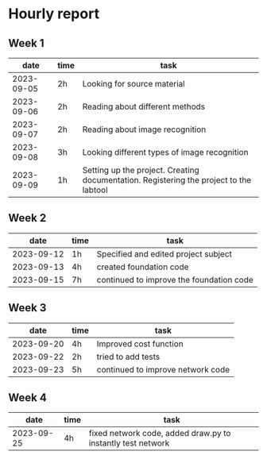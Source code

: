 # Hourly report

## Week 1

date       | time | task |
-----------|------|------|
2023-09-05 | 2h   | Looking for source material |
2023-09-06 | 2h   | Reading about different methods |
2023-09-07 | 2h   | Reading about image recognition |
2023-09-08 | 3h   | Looking different types of image recognition|
2023-09-09 | 1h   | Setting up the project. Creating documentation. Registering the project to the labtool |

## Week 2

date       | time | task |
-----------|------|------|
2023-09-12 | 1h   | Specified and edited project subject |
2023-09-13 | 4h   | created foundation code|
2023-09-15 | 7h   | continued to improve the foundation code |

## Week 3

date       | time | task |
-----------|------|------|
2023-09-20 | 4h   | Improved cost function |
2023-09-22 | 2h   | tried to add tests|
2023-09-23 | 5h   | continued to improve network code |

## Week 4

date       | time | task |
-----------|------|------|
2023-09-25 | 4h   | fixed network code, added draw.py to instantly test network|
